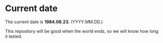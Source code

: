 # Current date

The current date is **1984.08.23.** (YYYY.MM.DD.)

This repository will be good when the world ends, so we will know how long it lasted.